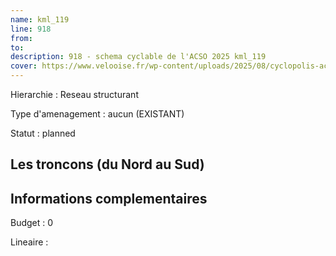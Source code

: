 ```yaml
---
name: kml_119 
line: 918
from: 
to:  
description: 918 - schema cyclable de l'ACSO 2025 kml_119 
cover: https://www.velooise.fr/wp-content/uploads/2025/08/cyclopolis-acso-918.jpg
---
```

Hierarchie : Reseau structurant

Type d'amenagement : aucun (EXISTANT)

Statut : planned

## Les troncons (du Nord au Sud)

## Informations complementaires

Budget  : 0 

Lineaire :

